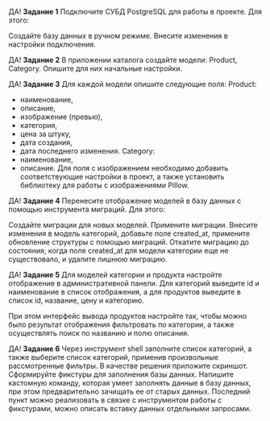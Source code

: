 ДА! **Задание 1**
Подключите СУБД PostgreSQL для работы в проекте. Для этого:

Создайте базу данных в ручном режиме. 
Внесите изменения в настройки подключения.

ДА! **Задание 2**
В приложении каталога создайте модели:
Product,
Category.
Опишите для них начальные настройки.

ДА! **Задание 3**
Для каждой модели опишите следующие поля:
Product:
- наименование,
- описание,
- изображение (превью),
- категория,
- цена за штуку,
- дата создания,
- дата последнего изменения.
Category:
- наименование,
- описание.
Для поля с изображением необходимо добавить соответствующие настройки в проект, а также установить библиотеку для работы с изображениями 
Pillow.

ДА! **Задание 4**
Перенесите отображение моделей в базу данных с помощью инструмента миграций. Для этого:

Создайте миграции для новых моделей.
Примените миграции.
Внесите изменения в модель категорий, добавьте поле 
created_at, примените обновление структуры с помощью миграций.
Откатите миграцию до состояния, когда поле 
created_at для модели категории еще не существовало, и удалите лишнюю миграцию.

ДА! **Задание 5**
Для моделей категории и продукта настройте отображение в административной панели. 
Для категорий выведите id и наименование в список отображения, а для продуктов выведите в список id, 
название, цену и категорию.

При этом интерфейс вывода продуктов настройте так, чтобы можно было результат отображения 
фильтровать по категории, а также осуществлять поиск по названию и полю описания.

ДА! **Задание 6**
Через инструмент shell заполните список категорий, а также выберите список категорий, применив произвольные рассмотренные фильтры. В качестве решения приложите скриншот.
Сформируйте фикстуры для заполнения базы данных.
Напишите кастомную команду, которая умеет заполнять данные в базу данных, при этом предварительно зачищать ее от старых данных.
Последний пункт можно реализовать в связке с инструментом работы с фикстурами, можно описать вставку данных отдельными запросами.